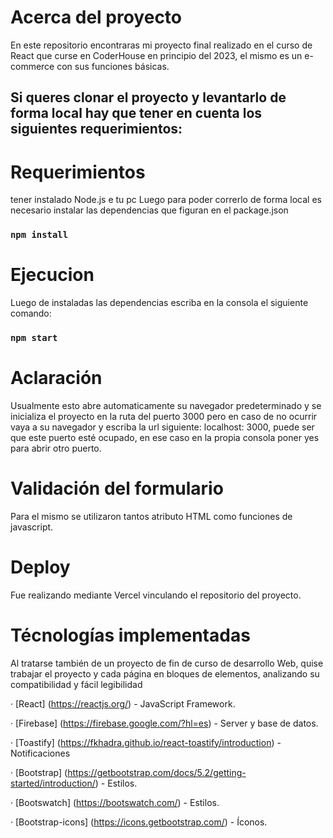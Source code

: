 
# Acerca del proyecto
En este repositorio encontraras mi proyecto final realizado en el curso de React que curse en CoderHouse en principio del 2023, el mismo es un e-commerce con sus funciones básicas.

## Si queres clonar el proyecto y levantarlo de forma local hay que tener en cuenta los siguientes requerimientos:

# Requerimientos
tener instalado Node.js e tu pc
Luego para poder correrlo de forma local es necesario instalar las dependencias que figuran en el package.json

### `npm install`

# Ejecucion
Luego de instaladas las dependencias escriba en la consola el siguiente comando:

### `npm start`

# Aclaración
Usualmente esto abre automaticamente su navegador predeterminado y se inicializa el proyecto en la ruta del puerto 3000 pero en caso de no ocurrir vaya a su navegador y escriba la url siguiente:
localhost: 3000, puede ser que este puerto esté ocupado, en ese caso en la propia consola poner yes para abrir otro puerto.

# Validación del formulario
Para el mismo se utilizaron tantos atributo HTML como funciones de javascript.

# Deploy
Fue realizando mediante Vercel vinculando el repositorio del proyecto.

# Técnologías implementadas
Al tratarse también de un proyecto de fin de curso de desarrollo Web, quise trabajar el proyecto y cada página en bloques de elementos, analizando su compatibilidad y fácil legibilidad

· [React] (https://reactjs.org/) - JavaScript Framework.

· [Firebase] (https://firebase.google.com/?hl=es) - Server y base de datos.

· [Toastify] (https://fkhadra.github.io/react-toastify/introduction) - Notificaciones

· [Bootstrap] (https://getbootstrap.com/docs/5.2/getting-started/introduction/) - Estilos.

· [Bootswatch] (https://bootswatch.com/) - Estilos.

· [Bootstrap-icons] (https://icons.getbootstrap.com/) - Íconos.
